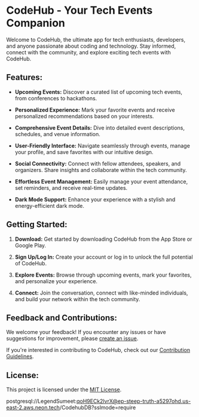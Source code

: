 

# CodeHub - Your Tech Events Companion

Welcome to CodeHub, the ultimate app for tech enthusiasts, developers, and anyone passionate about coding and technology. Stay informed, connect with the community, and explore exciting tech events with CodeHub.

## Features:

- **Upcoming Events:** Discover a curated list of upcoming tech events, from conferences to hackathons.

- **Personalized Experience:** Mark your favorite events and receive personalized recommendations based on your interests.

- **Comprehensive Event Details:** Dive into detailed event descriptions, schedules, and venue information.

- **User-Friendly Interface:** Navigate seamlessly through events, manage your profile, and save favorites with our intuitive design.

- **Social Connectivity:** Connect with fellow attendees, speakers, and organizers. Share insights and collaborate within the tech community.

- **Effortless Event Management:** Easily manage your event attendance, set reminders, and receive real-time updates.

- **Dark Mode Support:** Enhance your experience with a stylish and energy-efficient dark mode.

## Getting Started:

1. **Download:** Get started by downloading CodeHub from the App Store or Google Play.

2. **Sign Up/Log In:** Create your account or log in to unlock the full potential of CodeHub.

3. **Explore Events:** Browse through upcoming events, mark your favorites, and personalize your experience.

4. **Connect:** Join the conversation, connect with like-minded individuals, and build your network within the tech community.

## Feedback and Contributions:

We welcome your feedback! If you encounter any issues or have suggestions for improvement, please [create an issue](https://github.com/your-username/codehub/issues).

If you're interested in contributing to CodeHub, check out our [Contribution Guidelines](CONTRIBUTING.md).

## License:

This project is licensed under the [MIT License](LICENSE).

postgresql://LegendSumeet:qoH9ECk2lvrX@ep-steep-truth-a5297ohd.us-east-2.aws.neon.tech/CodehubDB?sslmode=require